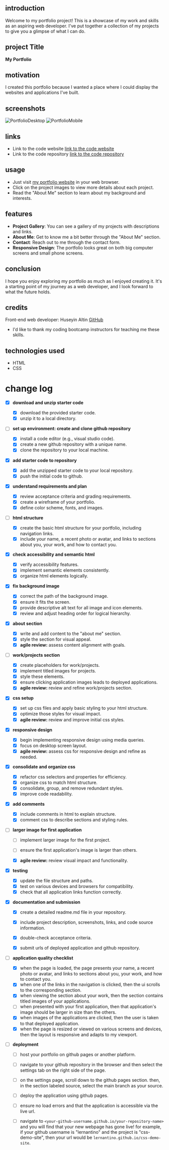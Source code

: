 ## introduction
Welcome to my portfolio project! This is a showcase of my work and skills as an aspiring web developer. I've put together a collection of my projects to give you a glimpse of what I can do.

## project Title
**My Portfolio**

## motivation
I created this portfolio because I wanted a place where I could display the websites and applications I've built.

## screenshots
![PortfolioDesktop](images/portfolio-desktop.png)
![PortfolioMobile](images/portfolio-mobile.png)

## links
- Link to the code website <a href="https://6nhuseyin.github.io/...." target="_blank"> link to the code website</a>
- Link to the code repository <a href="https://github.com/6nhuseyin" target="_blank"> link to the code repository</a>

## usage
- Just visit [my portfolio website](https://www.myportfolio.com) in your web browser.
- Click on the project images to view more details about each project.
- Read the "About Me" section to learn about my background and interests.

## features
- **Project Gallery**: You can see a gallery of my projects with descriptions and links.
- **About Me**: Get to know me a bit better through the "About Me" section.
- **Contact**: Reach out to me through the contact form.
- **Responsive Design**: The portfolio looks great on both big computer screens and small phone screens.

## conclusion
I hope you enjoy exploring my portfolio as much as I enjoyed creating it. It's a starting point of my journey as a web developer, and I look forward to what the future holds.

## credits
Front-end web developer: Huseyin Altin
<a href="https://github.com/6nhuseyin" target="_blank">GitHub</a>
- I'd like to thank my coding bootcamp instructors for teaching me these skills.

## technologies used
- HTML
- CSS

# change log

- [x] **download and unzip starter code**

  - [x] download the provided starter code.
  - [x] unzip it to a local directory.

- [ ] **set up environment: create and clone github repository**

  - [x] install a code editor (e.g., visual studio code).
  - [x] create a new github repository with a unique name.
  - [x] clone the repository to your local machine.

- [x] **add starter code to repository**

  - [x] add the unzipped starter code to your local repository.
  - [x] push the initial code to github.

- [x] **understand requirements and plan**

  - [x] review acceptance criteria and grading requirements.
  - [x] create a wireframe of your portfolio.
  - [x] define color scheme, fonts, and images.

- [ ] **html structure**

  - [x] create the basic html structure for your portfolio, including navigation links.
  - [x] include your name, a recent photo or avatar, and links to sections about you, your work, and how to contact you.

- [x] **check accessibility and semantic html**

  - [x] verify accessibility features.
  - [x] implement semantic elements consistently.
  - [x] organize html elements logically.

- [x] **fix background image**

  - [x] correct the path of the background image.
  - [x] ensure it fits the screen.
  - [x] provide descriptive alt text for all image and icon elements.
  - [x] review and adjust heading order for logical hierarchy.

- [x] **about section**

  - [x] write and add content to the "about me" section.
  - [x] style the section for visual appeal.
  - [x] **agile review:** assess content alignment with goals.

- [ ] **work/projects section**

  - [x] create placeholders for work/projects.
  - [x] implement titled images for projects.
  - [x] style these elements.
  - [x] ensure clicking application images leads to deployed applications.
  - [x] **agile review:** review and refine work/projects section.

- [x] **css setup**

  - [x] set up css files and apply basic styling to your html structure.
  - [x] optimize those styles for visual impact.
  - [x] **agile review:** review and improve initial css styles.

- [x] **responsive design**

  - [x] begin implementing responsive design using media queries.
  - [x] focus on desktop screen layout.
  - [x] **agile review:** assess css for responsive design and refine as needed.

- [x] **consolidate and organize css**

  - [x] refactor css selectors and properties for efficiency.
  - [x] organize css to match html structure.
  - [x] consolidate, group, and remove redundant styles.
  - [x] improve code readability.

- [x] **add comments**

  - [x] include comments in html to explain structure.
  - [x] comment css to describe sections and styling rules.

- [ ] **larger image for first application**

  - [ ] implement larger image for the first project.
  - [ ] ensure the first application's image is larger than others.
  - [x] **agile review:** review visual impact and functionality.


- [x] **testing**

  - [x] update the file structure and paths.
  - [x] test on various devices and browsers for compatibility.
  - [x] check that all application links function correctly.

- [x] **documentation and submission**

  - [x] create a detailed readme.md file in your repository.
  - [x] include project description, screenshots, links, and code source information.
  - [x] double-check acceptance criteria.
  - [x] submit urls of deployed application and github repository.


- [ ] **application quality checklist**

  - [x] when the page is loaded, the page presents your name, a recent photo or avatar, and links to sections about you, your work, and how to contact you.
  - [x] when one of the links in the navigation is clicked, then the ui scrolls to the corresponding section.
  - [x] when viewing the section about your work, then the section contains titled images of your applications.
  - [ ] when presented with your first application, then that application's image should be larger in size than the others.
  - [x] when images of the applications are clicked, then the user is taken to that deployed application.
  - [x] when the page is resized or viewed on various screens and devices, then the layout is responsive and adapts to my viewport.

- [ ] **deployment**

  - [ ] host your portfolio on github pages or another platform.
  - [ ] navigate to your github repository in the browser and then select the settings tab on the right side of the page.
  - [ ] on the settings page, scroll down to the github pages section. then, in the section labeled source, select the main branch as your source.
  - [ ] deploy the application using github pages.
  - [ ] ensure no load errors and that the application is accessible via the live url.
  - [ ] navigate to `<your-github-username.github.io/your-repository-name>` and you will find that your new webpage has gone live! for example, if your github username is "lernantino" and the project is "css-demo-site", then your url would be `lernantino.github.io/css-demo-site`.


